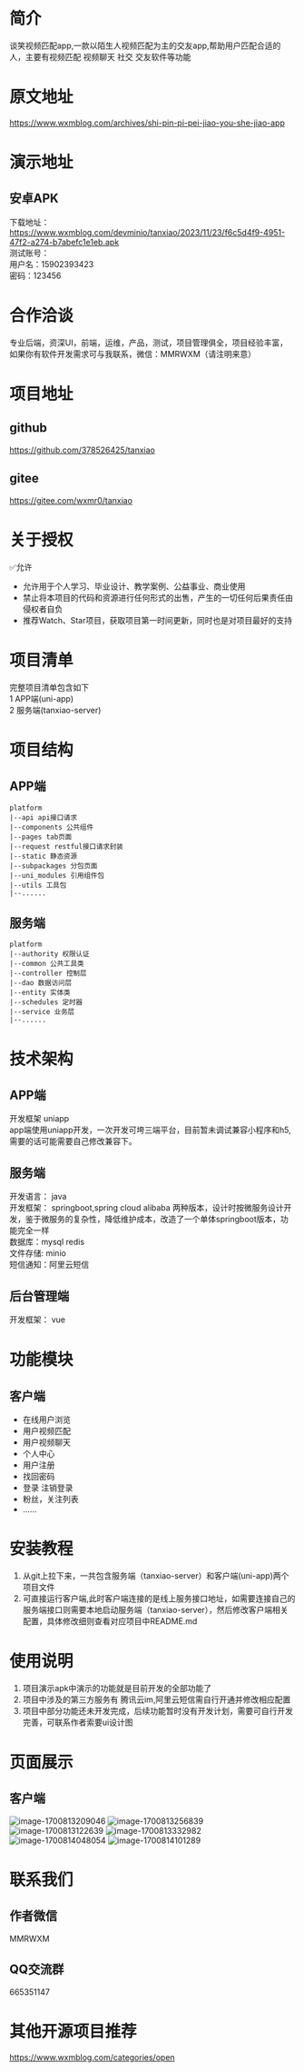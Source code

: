 # 简介
谈笑视频匹配app,一款以陌生人视频匹配为主的交友app,帮助用户匹配合适的人，主要有视频匹配 视频聊天 社交 交友软件等功能
# 原文地址
https://www.wxmblog.com/archives/shi-pin-pi-pei-jiao-you-she-jiao-app
# 演示地址
## 安卓APK
下载地址：<br>
https://www.wxmblog.com/devminio/tanxiao/2023/11/23/f6c5d4f9-4951-47f2-a274-b7abefc1e1eb.apk <br>
测试账号：<br>
用户名：15902393423 <br>
密码：123456
# 合作洽谈
专业后端，资深UI，前端，运维，产品，测试，项目管理俱全，项目经验丰富，如果你有软件开发需求可与我联系，微信：MMRWXM（请注明来意）
# 项目地址
## github
https://github.com/378526425/tanxiao
## gitee
https://gitee.com/wxmr0/tanxiao
# 关于授权
✅允许
- 允许用于个人学习、毕业设计、教学案例、公益事业、商业使用
- 禁止将本项目的代码和资源进行任何形式的出售，产生的一切任何后果责任由侵权者自负
- 推荐Watch、Star项目，获取项目第一时间更新，同时也是对项目最好的支持
# 项目清单
完整项目清单包含如下<br>
1 APP端(uni-app)<br>
2 服务端(tanxiao-server)<br>
# 项目结构
## APP端
```
platform
|--api api接口请求
|--components 公共组件
|--pages tab页面
|--request restful接口请求封装
|--static 静态资源
|--subpackages 分包页面
|--uni_modules 引用组件包
|--utils 工具包
|--......
```
## 服务端
```
platform
|--authority 权限认证
|--common 公共工具类
|--controller 控制层
|--dao 数据访问层 
|--entity 实体类
|--schedules 定时器
|--service 业务层
|--......
```
# 技术架构
## APP端
开发框架 uniapp<br>
app端使用uniapp开发，一次开发可垮三端平台，目前暂未调试兼容小程序和h5,需要的话可能需要自己修改兼容下。
## 服务端
开发语言： java<br>
开发框架： springboot,spring cloud alibaba 两种版本，设计时按微服务设计开发，鉴于微服务的复杂性，降低维护成本，改造了一个单体springboot版本，功能完全一样<br>
数据库：mysql redis<br>
文件存储:  minio<br>
短信通知：阿里云短信
## 后台管理端
开发框架： vue
# 功能模块
## 客户端
- 在线用户浏览
- 用户视频匹配
- 用户视频聊天
- 个人中心
- 用户注册
- 找回密码
- 登录 注销登录
- 粉丝，关注列表
- ......
# 安装教程
1. 从git上拉下来，一共包含服务端（tanxiao-server）和客户端(uni-app)两个项目文件
2. 可直接运行客户端,此时客户端连接的是线上服务接口地址，如需要连接自己的服务端接口则需要本地启动服务端（tanxiao-server），然后修改客户端相关配置，具体修改细则查看对应项目中README.md
# 使用说明
1. 项目演示apk中演示的功能就是目前开发的全部功能了
2. 项目中涉及的第三方服务有 腾讯云im,阿里云短信需自行开通并修改相应配置
3. 项目中部分功能还未开发完成，后续功能暂时没有开发计划，需要可自行开发完善，可联系作者索要ui设计图
# 页面展示
## 客户端
![image-1700813209046](https://www.wxmblog.com/upload/2023/11/image-1700813209046.png)
![image-1700813256839](https://www.wxmblog.com/upload/2023/11/image-1700813256839.png)
![image-1700813122639](https://www.wxmblog.com/upload/2023/11/image-1700813122639.png)
![image-1700813332982](https://www.wxmblog.com/upload/2023/11/image-1700813332982.png)
![image-1700814048054](https://www.wxmblog.com/upload/2023/11/image-1700814048054.png)
![image-1700814101289](https://www.wxmblog.com/upload/2023/11/image-1700814101289.png)
# 联系我们
## 作者微信
MMRWXM
## QQ交流群
665351147
# 其他开源项目推荐
https://www.wxmblog.com/categories/open